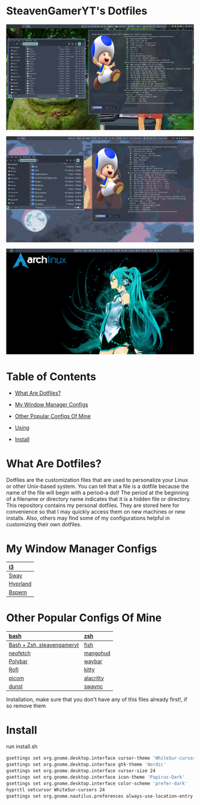 # SteavenGamerYT's Dotfiles

![](https://github.com/SteavenGamerYT/dot-files/blob/main/Screenshots/i3.png?raw=true)

![](https://github.com/SteavenGamerYT/dot-files/blob/main/Screenshots/sway.png?raw=true)

![](https://github.com/SteavenGamerYT/dot-files/blob/main/Screenshots/hyprland.png?raw=true)

# Table of Contents

* [What Are Dotfiles?](https://github.com/SteavenGamerYT/dot-files#what-are-dotfiles)

* [My Window Manager Configs](https://github.com/SteavenGamerYT/dot-files#my-window-manager-configs)

* [Other Popular Configs Of Mine](https://github.com/SteavenGamerYT/dot-files#other-popular-configs-of-mine)

* [Using](https://github.com/SteavenGamerYT/dot-files#Using)

* [Install](https://github.com/SteavenGamerYT/dot-files#Install)

# What Are Dotfiles?
Dotfiles are the customization files that are used to personalize your Linux or other Unix-based system.  You can tell that a file is a dotfile because the name of the file will begin with a period–a dot!  The period at the beginning of a filename or directory name indicates that it is a hidden file or directory.  This repository contains my personal dotfiles.  They are stored here for convenience so that I may quickly access them on new machines or new installs.  Also, others may find some of my configurations helpful in customizing their own dotfiles.

# My Window Manager Configs
| [i3](https://github.com/SteavenGamerYT/dot-files/blob/main/DotFiles/.config/i3/config) |
| :---------------------------------------------------------------------- |
| [Sway](https://github.com/SteavenGamerYT/dot-files/blob/main/DotFiles/.config/sway/config) |
| [Hyprland](https://github.com/SteavenGamerYT/dot-files/blob/main/DotFiles/.config/hypr/hyprland.conf) |
| [Bspwm](https://github.com/SteavenGamerYT/dot-files/blob/main/DotFiles/.config/bspwm/bspwmrc) |

# Other Popular Configs Of Mine
| [bash](https://github.com/SteavenGamerYT/dot-files/blob/main/DotFiles/.bashrc)   | [zsh](https://github.com/SteavenGamerYT/dot-files/blob/main/DotFiles/.zshr)    |
| :---------------------------------------------------------------------- | :-------------------------------------------------------------------- |
| [Bash + Zsh .steavengameryt](https://github.com/SteavenGamerYT/dot-files/blob/main/DotFiles/.steavengameryt) | [fish](https://github.com/SteavenGamerYT/dot-files/blob/main/DotFiles/.config/fish) |
| [neofetch](https://github.com/SteavenGamerYT/dot-files/blob/main/DotFiles/.config/neofetch)   | [mangohud](https://github.com/SteavenGamerYT/dot-files/blob/main/DotFiles/.config/MangoHud) |
| [Polybar](https://github.com/SteavenGamerYT/dot-files/blob/main/DotFiles/.config/polybar)   | [waybar](https://github.com/SteavenGamerYT/dot-files/blob/main/DotFiles/.config/waybar) |
| [Rofi](https://github.com/SteavenGamerYT/dot-files/blob/main/DotFiles/.config/rofi)     | [kitty](https://github.com/SteavenGamerYT/dot-files/blob/main/DotFiles/.config/kitty) |
| [picom](https://github.com/SteavenGamerYT/dot-files/blob/main/DotFiles/.config/picom)   | [alacritty](https://github.com/SteavenGamerYT/dot-files/blob/main/DotFiles/.config/alacritty) |
| [dunst](https://github.com/SteavenGamerYT/dot-files/blob/main/DotFiles/.config/dunst)   | [swaync](https://github.com/SteavenGamerYT/dot-files/blob/main/DotFiles/.config/swaync) |


Installation, make sure that you don't have any of this files already first!, if so remove them

# Install
run install.sh

```sh
gsettings set org.gnome.desktop.interface cursor-theme 'WhiteSur-cursors'
gsettings set org.gnome.desktop.interface gtk-theme 'Nordic'
gsettings set org.gnome.desktop.interface cursor-size 24
gsettings set org.gnome.desktop.interface icon-theme 'Papirus-Dark'
gsettings set org.gnome.desktop.interface color-scheme 'prefer-dark'
hyprctl setcursor WhiteSur-cursors 24
gsettings set org.gnome.nautilus.preferences always-use-location-entry true
```
